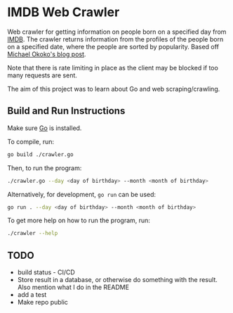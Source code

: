 # IMDB Web Crawler

Web crawler for getting information on people born on a specified day from [IMDB](https://www.imdb.com/). The crawler returns information from the profiles of the people born on a specified date, where the people are sorted by popularity. Based off [Michael Okoko's blog post](https://blog.logrocket.com/web-scraping-with-go-and-colly/).

Note that there is rate limiting in place as the client may be blocked if too many requests are sent.

The aim of this project was to learn about Go and web scraping/crawling.

## Build and Run Instructions

Make sure [Go](https://golang.org/) is installed.

To compile, run:

```bash
go build ./crawler.go
```

Then, to run the program:

```bash
./crawler.go --day <day of birthday> --month <month of birthday>
```

Alternatively, for development, `go run` can be used:

```bash
go run . --day <day of birthday> --month <month of birthday>
```

To get more help on how to run the program, run:

```bash
./crawler --help
```

## TODO

- build status - CI/CD
- Store result in a database, or otherwise do something with the result. Also mention what I do in the README
- add a test
- Make repo public
